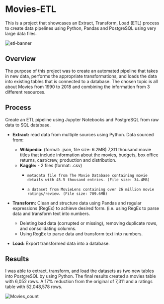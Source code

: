 # Movies-ETL
This is a project that showcases an Extract, Transform, Load (ETL) process to create data pipelines using Python, Pandas and PostgreSQL using very large data files.

![etl-banner](https://user-images.githubusercontent.com/107579508/206490779-ce1eaca6-a12c-4446-8166-b7f9c2eab190.jpg)

## Overview
The purpose of this project was to create an automated pipeline that takes in new data, performs the appropriate transformations, and loads the data into existing tables that is connected to a database. The chosen topic is all about Movies from 1990 to 2018 and combining the information from 3 different resources.

## Process
Create an ETL pipeline using Jupyter Notebooks and PostgreSQL from raw data to SQL database.

* **Extract:** read data from multiple sources using Python. Data sourced from:

  * **Wikipedia:** (format: .json, file size: 6.2MB) 7,311 thousand movie titles that include information about the movies, budgets, box office returns, cast/crew, production and distribution.
  * **Kaggle:** - 2 files (format: .csv)
    *     metadata file from The Movie Database containing movie details with 45.5 thousand entries. (File size: 34.4MB)
    *     a dataset from MovieLens containing over 26 million movie ratings/review. (File size: 709.6MB)
 
* **Transform:** Clean and structure data using Pandas and regular expressions (RegEx) to achieve desired form. (i.e. using RegEx to parse data and transform text into numbers.

  *  Deleting bad data (corrupted or missing), removing duplicate rows, and consolidating columns.
  *  Using RegEx to parse data and transform text into numbers.
 
* **Load:** Export transformed data into a database.

## Results
I was able to extract, transform, and load the datasets as two new tables into PostgreSQL by using Python. The final results created a movies table with 6,052 rows. A 17% reduction from the original of 7,311 and a ratings table with 52,048,578 rows.

![Movies_count](https://user-images.githubusercontent.com/107579508/206494819-396b2a51-8a7a-410e-8d02-a2d9b145f56d.png)


